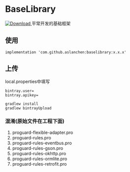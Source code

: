 # BaseLibrary
[ ![Download](https://api.bintray.com/packages/aslanchen/AndroidLibrary/BaseLibrary/images/download.svg) ](https://bintray.com/aslanchen/AndroidLibrary/BaseLibrary/_latestVersion)
平常开发的基础框架

## 使用
```
implementation 'com.github.aslanchen:baselibrary:x.x.x'
```

## 上传
local.properties中填写
```
bintray.user=
bintray.apikey=
```

```
gradlew install
gradlew bintrayUpload
```

### 混淆(原始文件在工程下面)
1. proguard-flexible-adapter.pro
2. proguard-rules.pro
3. proguard-rules-eventbus.pro
4. proguard-rules-gson.pro
5. proguard-rules-okhttp.pro
6. proguard-rules-ormlite.pro
7. proguard-rules-retrofit.pro